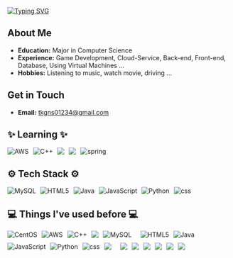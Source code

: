 [![Typing SVG](https://readme-typing-svg.demolab.com?font=Fira+Code&weight=600&size=35&pause=1000&color=F7F7F7&background=1362FF00&random=false&width=800&lines=%22Welcome+to+Sihun's+GitHub!%F0%9F%91%8B%22)](https://git.io/typing-svg)
## About Me
- **Education:** Major in Computer Science
- **Experience:** Game Development, Cloud-Service, Back-end, Front-end, Database, Using Virtual Machines ...
- **Hobbies:** Listening to music, watch movie, driving ...

## Get in Touch
- **Email:** tkgns01234@gmail.com

<!-- 배우는것 -->
## ✨ Learning ✨
<div style="display: flex; gap: 10px; flex-wrap: wrap;">
  <img src="https://img.shields.io/badge/Amazon_AWS-FF9900?style=for-the-badge&logo=amazonaws&logoColor=white" alt="AWS">
  <img src="https://img.shields.io/badge/c++-%2300599C.svg?style=for-the-badge&logo=c%2B%2B&logoColor=white" alt="C++">
  <img src="https://img.shields.io/badge/React-20232A?style=for-the-badge&logo=react&logoColor=61DAFB alt="react">
  <img src="https://img.shields.io/badge/PostgreSQL-316192?style=for-the-badge&logo=postgresql&logoColor=white alt="postgre">
  <img src="https://img.shields.io/badge/Spring-6DB33F?style=for-the-badge&logo=spring&logoColor=white" alt="spring">
</div>

<!-- 기술 스택 -->
## ⚙️ Tech Stack ⚙️
<div style="display: flex; gap: 10px; flex-wrap: wrap;">
  <img src="https://img.shields.io/badge/mysql-4479A1.svg?style=for-the-badge&logo=mysql&logoColor=white" alt="MySQL">
  <img src="https://img.shields.io/badge/html5-%23E34F26.svg?style=for-the-badge&logo=html5&logoColor=white" alt="HTML5">
  <img src="https://img.shields.io/badge/java-%23ED8B00.svg?style=for-the-badge&logo=openjdk&logoColor=white" alt="Java">
  <img src="https://img.shields.io/badge/javascript-%23323330.svg?style=for-the-badge&logo=javascript&logoColor=%23F7DF1E" alt="JavaScript">
  <img src="https://img.shields.io/badge/python-3670A0?style=for-the-badge&logo=python&logoColor=ffdd54" alt="Python">
  <img src="https://img.shields.io/badge/CSS-239120?&style=for-the-badge&logo=css3&logoColor=white" alt="css">
  
</div>

<!-- 경험 -->
## 💻 Things I've used before 💻
<div style="display: flex; gap: 10px; flex-wrap: wrap;">
  <img src="https://img.shields.io/badge/Cent%20OS-262577?style=for-the-badge&logo=CentOS&logoColor=white" alt="CentOS">
  <img src="https://img.shields.io/badge/Amazon_AWS-FF9900?style=for-the-badge&logo=amazonaws&logoColor=white" alt="AWS">
  <img src="https://img.shields.io/badge/c++-%2300599C.svg?style=for-the-badge&logo=c%2B%2B&logoColor=white" alt="C++">
  <img src="https://img.shields.io/badge/PostgreSQL-316192?style=for-the-badge&logo=postgresql&logoColor=white alt="postgre">
  <img src="https://img.shields.io/badge/mysql-4479A1.svg?style=for-the-badge&logo=mysql&logoColor=white" alt="MySQL"><br>
  <img src="https://img.shields.io/badge/html5-%23E34F26.svg?style=for-the-badge&logo=html5&logoColor=white" alt="HTML5">
  <img src="https://img.shields.io/badge/java-%23ED8B00.svg?style=for-the-badge&logo=openjdk&logoColor=white" alt="Java">
  <img src="https://img.shields.io/badge/javascript-%23323330.svg?style=for-the-badge&logo=javascript&logoColor=%23F7DF1E" alt="JavaScript">
  <img src="https://img.shields.io/badge/python-3670A0?style=for-the-badge&logo=python&logoColor=ffdd54" alt="Python">
  <img src="https://img.shields.io/badge/CSS-239120?&style=for-the-badge&logo=css3&logoColor=white" alt="css">
  <img src="https://img.shields.io/badge/C%23-239120?style=for-the-badge&logo=c-sharp&logoColor=white alt="c#"><br>
  <img src="https://img.shields.io/badge/jQuery-0769AD?style=for-the-badge&logo=jquery&logoColor=white alt="jquery">
  <img src="https://img.shields.io/badge/Unity-100000?style=for-the-badge&logo=unity&logoColor=white alt="unity">
  <img src="https://img.shields.io/badge/Kali_Linux-557C94?style=for-the-badge&logo=kali-linux&logoColor=white alt="kali">
  <img src="https://img.shields.io/badge/MariaDB-003545?style=for-the-badge&logo=mariadb&logoColor=white alt="mariadb">
  <img src="https://img.shields.io/badge/PHP-777BB4?style=for-the-badge&logo=php&logoColor=white alt="php">
  <img src="https://img.shields.io/badge/VMware-231f20?style=for-the-badge&logo=VMware&logoColor=white alt="vmware">
</div>

                       
